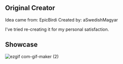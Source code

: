 ## Original Creator
 Idea came from: EpicBirdi
   Created by: aSwedishMagyar
   
   I've tried re-creating it for my personal satisfaction.

## Showcase
![ezgif com-gif-maker (2)](https://user-images.githubusercontent.com/96681438/201468515-0cf8728b-34a4-4f7f-9e9b-9074cbeeb0ad.gif)
